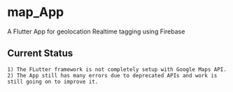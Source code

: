# map_App

A Flutter App for geolocation Realtime tagging using Firebase

## Current Status

    1) The FLutter framework is not completely setup with Google Maps API.
    2) The App still has many errors due to deprecated APIs and work is still going on to improve it.
